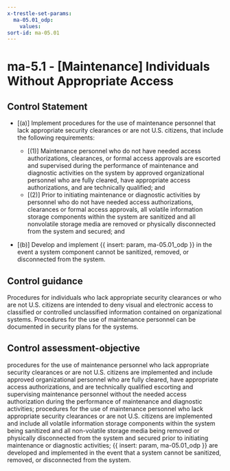 ```yaml
---
x-trestle-set-params:
  ma-05.01_odp:
    values:
sort-id: ma-05.01
---
```


# ma-5.1 - \[Maintenance\] Individuals Without Appropriate Access

## Control Statement

- \[(a)\] Implement procedures for the use of maintenance personnel that lack appropriate security clearances or are not U.S. citizens, that include the following requirements:

  - \[(1)\] Maintenance personnel who do not have needed access authorizations, clearances, or formal access approvals are escorted and supervised during the performance of maintenance and diagnostic activities on the system by approved organizational personnel who are fully cleared, have appropriate access authorizations, and are technically qualified; and
  - \[(2)\] Prior to initiating maintenance or diagnostic activities by personnel who do not have needed access authorizations, clearances or formal access approvals, all volatile information storage components within the system are sanitized and all nonvolatile storage media are removed or physically disconnected from the system and secured; and

- \[(b)\] Develop and implement {{ insert: param, ma-05.01_odp }} in the event a system component cannot be sanitized, removed, or disconnected from the system.

## Control guidance

Procedures for individuals who lack appropriate security clearances or who are not U.S. citizens are intended to deny visual and electronic access to classified or controlled unclassified information contained on organizational systems. Procedures for the use of maintenance personnel can be documented in security plans for the systems.

## Control assessment-objective

procedures for the use of maintenance personnel who lack appropriate security clearances or are not U.S. citizens are implemented and include approved organizational personnel who are fully cleared, have appropriate access authorizations, and are technically qualified escorting and supervising maintenance personnel without the needed access authorization during the performance of maintenance and diagnostic activities;
procedures for the use of maintenance personnel who lack appropriate security clearances or are not U.S. citizens are implemented and include all volatile information storage components within the system being sanitized and all non-volatile storage media being removed or physically disconnected from the system and secured prior to initiating maintenance or diagnostic activities;
{{ insert: param, ma-05.01_odp }} are developed and implemented in the event that a system cannot be sanitized, removed, or disconnected from the system.
